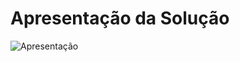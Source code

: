 # Apresentação da Solução


![Apresentação](https://github.com/juliaJCM/Trabalho/assets/102470780/0949d26f-1c9d-4fd3-bbe1-2ca0da165613)

